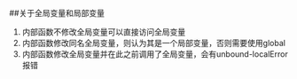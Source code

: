 ##关于全局变量和局部变量
1. 内部函数不修改全局变量可以直接访问全局变量
2. 内部函数修改同名全局变量，则认为其是一个局部变量，否则需要使用global
3. 内部函数修改全局变量并在此之前调用了全局变量，会有unbound-localError报错